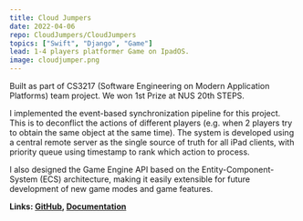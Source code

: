```yaml
---
title: Cloud Jumpers
date: 2022-04-06
repo: CloudJumpers/CloudJumpers
topics: ["Swift", "Django", "Game"]
lead: 1-4 players platformer Game on IpadOS.
image: cloudjumper.png
---
```


Built as part of CS3217 (Software Engineering on Modern Application Platforms) team project.
We won 1st Prize at NUS 20th STEPS.

I implemented the event-based synchronization pipeline for this project. This is to deconflict the actions of different players (e.g. when 2 players try to obtain the same object at the same time). The system is developed using a central remote server as the single source of truth for all iPad clients, with priority queue using timestamp to rank which action to process.

I also designed the Game Engine API based on the Entity-Component-System (ECS) architecture, making it easily extensible
for future development of new game modes and game features.

**Links: [GitHub](https://github.com/CloudJumpers/CloudJumpers),
[Documentation](https://github.com/jushg/CloudJumpers/blob/main/docs/Cloud%20Jumpers%20Final%20Report.pdf)**